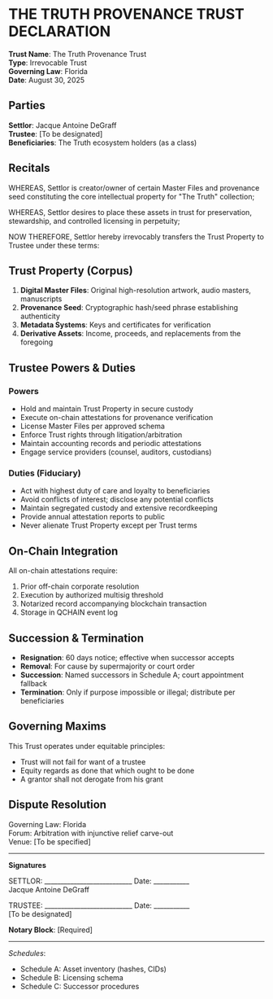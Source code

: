 
# THE TRUTH PROVENANCE TRUST DECLARATION

**Trust Name**: The Truth Provenance Trust  
**Type**: Irrevocable Trust  
**Governing Law**: Florida  
**Date**: August 30, 2025

## Parties

**Settlor**: Jacque Antoine DeGraff  
**Trustee**: [To be designated]  
**Beneficiaries**: The Truth ecosystem holders (as a class)

## Recitals

WHEREAS, Settlor is creator/owner of certain Master Files and provenance seed constituting the core intellectual property for "The Truth" collection;

WHEREAS, Settlor desires to place these assets in trust for preservation, stewardship, and controlled licensing in perpetuity;

NOW THEREFORE, Settlor hereby irrevocably transfers the Trust Property to Trustee under these terms:

## Trust Property (Corpus)

1. **Digital Master Files**: Original high-resolution artwork, audio masters, manuscripts
2. **Provenance Seed**: Cryptographic hash/seed phrase establishing authenticity
3. **Metadata Systems**: Keys and certificates for verification
4. **Derivative Assets**: Income, proceeds, and replacements from the foregoing

## Trustee Powers & Duties

### Powers
- Hold and maintain Trust Property in secure custody
- Execute on-chain attestations for provenance verification  
- License Master Files per approved schema
- Enforce Trust rights through litigation/arbitration
- Maintain accounting records and periodic attestations
- Engage service providers (counsel, auditors, custodians)

### Duties (Fiduciary)
- Act with highest duty of care and loyalty to beneficiaries
- Avoid conflicts of interest; disclose any potential conflicts
- Maintain segregated custody and extensive recordkeeping
- Provide annual attestation reports to public
- Never alienate Trust Property except per Trust terms

## On-Chain Integration

All on-chain attestations require:
1. Prior off-chain corporate resolution
2. Execution by authorized multisig threshold
3. Notarized record accompanying blockchain transaction
4. Storage in QCHAIN event log

## Succession & Termination

- **Resignation**: 60 days notice; effective when successor accepts
- **Removal**: For cause by supermajority or court order
- **Succession**: Named successors in Schedule A; court appointment fallback
- **Termination**: Only if purpose impossible or illegal; distribute per beneficiaries

## Governing Maxims

This Trust operates under equitable principles:
- Trust will not fail for want of a trustee
- Equity regards as done that which ought to be done
- A grantor shall not derogate from his grant

## Dispute Resolution

Governing Law: Florida  
Forum: Arbitration with injunctive relief carve-out  
Venue: [To be specified]

---

**Signatures**

SETTLOR: ___________________________ Date: ___________  
Jacque Antoine DeGraff

TRUSTEE: ___________________________ Date: ___________  
[To be designated]

**Notary Block**: [Required]

---

*Schedules*:
- Schedule A: Asset inventory (hashes, CIDs)
- Schedule B: Licensing schema
- Schedule C: Successor procedures
